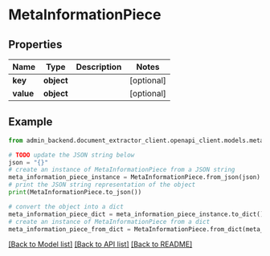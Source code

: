 # MetaInformationPiece



## Properties

Name | Type | Description | Notes
------------ | ------------- | ------------- | -------------
**key** | **object** |  | [optional] 
**value** | **object** |  | [optional] 

## Example

```python
from admin_backend.document_extractor_client.openapi_client.models.meta_information_piece import MetaInformationPiece

# TODO update the JSON string below
json = "{}"
# create an instance of MetaInformationPiece from a JSON string
meta_information_piece_instance = MetaInformationPiece.from_json(json)
# print the JSON string representation of the object
print(MetaInformationPiece.to_json())

# convert the object into a dict
meta_information_piece_dict = meta_information_piece_instance.to_dict()
# create an instance of MetaInformationPiece from a dict
meta_information_piece_from_dict = MetaInformationPiece.from_dict(meta_information_piece_dict)
```
[[Back to Model list]](../README.md#documentation-for-models) [[Back to API list]](../README.md#documentation-for-api-endpoints) [[Back to README]](../README.md)


